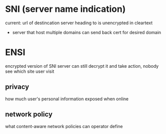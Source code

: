 # SNI (server name indication)
current: url of destincation server heading to is unencrypted in cleartext
  - server that host multiple domains can send back cert for desired domain


# ENSI
encrypted version of SNI
server can still decrypt it and take action, nobody see which site user visit

## privacy
how much user's personal information exposed when online

## network policy
what content-aware network policies can operator define














